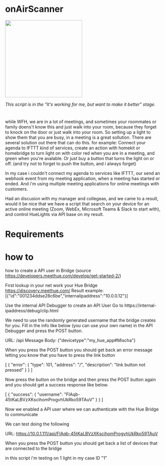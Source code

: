 # onAirScanner

<img src="https://github.com/mvdbent/onAirScanner/blob/main/OnAir.png" width="250">

_This script is in the "It's working for me, but want to make it better" stage._

#
while WFH, we are in a lot of meetings, and sometimes your roommates or family doens't know this and just walk into your room, because they forget to knock on the door or just walk into your room.
So setting up a light to show them that you are busy, in a meeting is a great sollution.
There are several solution out there that can do this. for example: Connect your agenda to IFTTT kind of services, create an action with homekit or homebridge to  turn light on with color red when you are in a meeting, and green when you're avalable.
Or just buy a button that turns the light on or off. (and try not to forget to push the button, and i always forget)

In my case i couldn't connect my agenda to services like IFTTT, our send an webhook event from my meeting application, when a meeting has started or ended.
And i'm using multiple meeting applications for online meetings with customers.

Had an discusion with my manager and collegeas, and we came to a result, would it be nice that we have a script that search on your device for an active online meeting (Zoom, WebEx, Microsoft Teams & Slack to start with), and control HueLights via API base on my result.

# Requirements



# how to
how to create a API user in Bridge (source https://developers.meethue.com/develop/get-started-2/)

 
 First lookup in your net work your Hue Bridge
 https://discovery.meethue.com/
 Result example: [{"id":"001234ddse28c6be","internalipaddress":"10.0.0.12"}]
 
 Use the internal API Debugger to create an API User
 Go to https://internal-ipaddress/debug/clip.html

 We need to use the randomly generated username that the bridge creates for you. 
 Fill in the info like below (you can use your own name) in the API Debugger and press the POST button.

 URL: /api
 Message Body:
 {"devicetype":"my_hue_app#Mischa"}
 
 When you press the POST button you should get back an error message letting you know that you have to press the link button

 [
	{
		"error": {
			"type": 101,
			"address": "/",
			"description": "link button not pressed"
		}
	}
]
 
 Now press the button on the bridge and then press the POST button again and you should get a success response like below.

[
	{
		"success": {
			"username": "FIAqb-45tKaLBVzXKscihomProgvhUkRko59TAuV"
		}
	}
]

 Now we enabled a API user where we can authenticate with the Hue Bridge to communicate

 We can test doing the following

 URL: https://10.0.1.111/api/FIAqb-45tKaLBVzXKscihomProgvhUkRko59TAuV

 When you press the POST button you should get back a list of devices that are connected to the bridge

 in this script i'm testing on 1 light in my case ID "1"

